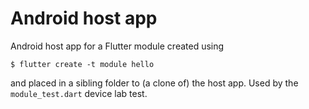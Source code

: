 # Android host app

Android host app for a Flutter module created using
```
$ flutter create -t module hello
```
and placed in a sibling folder to (a clone of) the host app.
Used by the `module_test.dart` device lab test.
